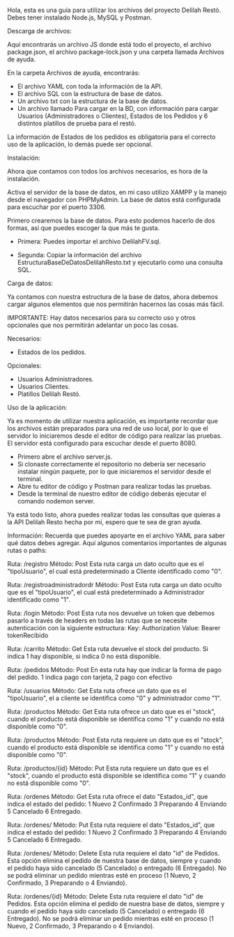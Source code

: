 Hola, esta es una guía para utilizar los archivos del proyecto Delilah Restó.
Debes tener instalado Node.js, MySQL y Postman.


Descarga de archivos:

Aquí encontrarás un archivo JS donde está todo el proyecto, el archivo package.json, el archivo package-lock.json y una carpeta llamada Archivos de ayuda.

En la carpeta Archivos de ayuda, encontrarás: 
- El archivo YAML con toda la información de la API.
- El archivo SQL con la estructura de base de datos.
- Un archivo txt con la estructura de la base de datos.
- Un archivo llamado Para cargar en la BD, con información para cargar Usuarios (Administradores o Clientes), Estados de los Pedidos y 6 distintos platillos de prueba para el restó. 

La información de Estados de los pedidos es obligatoria para el correcto uso de la aplicación, lo demás puede ser opcional.



Instalación:

Ahora que contamos con todos los archivos necesarios, es hora de la instalación.

Activa el servidor de la base de datos, en mi caso utilizo XAMPP y la manejo desde el navegador con PHPMyAdmin. La base de datos está configurada para escuchar por el puerto 3306.

Primero crearemos la base de datos. Para esto podemos hacerlo de dos formas, así que puedes escoger la que más te gusta. 

- Primera: Puedes importar el archivo DelilahFV.sql. 

- Segunda: Copiar la información del archivo EstructuraBaseDeDatosDelilahResto.txt y ejecutarlo como una consulta SQL.



Carga de datos:

Ya contamos con nuestra estructura de la base de datos, ahora debemos cargar algunos elementos que nos permitirán hacernos las cosas más fácil. 

IMPORTANTE: Hay datos necesarios para su correcto uso y otros opcionales que nos permitirán adelantar un poco las cosas.

Necesarios:
- Estados de los pedidos.

Opcionales:
- Usuarios Administradores.
- Usuarios Clientes.
- Platillos Delilah Restó.


Uso de la aplicación:

Ya es momento de utilizar nuestra aplicación, es importante recordar que los archivos están preparados para una red de uso local, por lo que el servidor lo iniciaremos desde el editor de código para realizar las pruebas. El servidor está configurado para escuchar desde el puerto 8080.

- Primero abre el archivo server.js.
- Si clonaste correctamente el repositorio no debería ser necesario instalar ningún paquete, por lo que iniciaremos el servidor desde el terminal.
- Abre tu editor de código y Postman para realizar todas las pruebas.
- Desde la terminal de nuestro editor de código deberás ejecutar el comando nodemon server.


Ya está todo listo, ahora puedes realizar todas las consultas que quieras a la API Delilah Resto hecha por mi, espero que te sea de gran ayuda.



Información:
Recuerda que puedes apoyarte en el archivo YAML para saber qué datos debes agregar. Aquí algunos comentarios importantes de algunas rutas o paths:

Ruta: /registro
Método: Post
Esta ruta carga un dato oculto que es el "tipoUsuario", el cual está predeterminado a Cliente identificado como "0". 

Ruta: /registroadministradordr
Método: Post
Esta ruta carga un dato oculto que es el "tipoUsuario", el cual está predeterminado a Administrador identificado como "1".

Ruta: /login
Método: Post
Esta ruta nos devuelve un token que debemos pasarlo a través de headers en todas las rutas que se necesite autenticación con la siguiente estructura: 
Key: Authorization  Value: Bearer tokenRecibido

Ruta: /carrito
Método: Get
Esta ruta devuelve el stock del producto. Si indica 1 hay disponible, si indica 0 no está disponible.


Ruta: /pedidos
Método: Post
En esta ruta hay que indicar la forma de pago del pedido. 1 indica pago con tarjeta, 2 pago con efectivo

Ruta: /usuarios
Método: Get
Esta ruta ofrece un dato que es el "tipoUsuario", el a cliente se identifica como "0" y administrador como "1".

Ruta: /productos
Método: Get 
Esta ruta ofrece un dato que es el "stock", cuando el producto está disponible se identifica como "1" y cuando no está disponible como "0".

Ruta: /productos
Método: Post 
Esta ruta requiere un dato que es el "stock", cuando el producto está disponible se identifica como "1" y cuando no está disponible como "0".

Ruta: /productos/{id}
Método: Put 
Esta ruta requiere un dato que es el "stock", cuando el producto está disponible se identifica como "1" y cuando no está disponible como "0".

Ruta: /ordenes
Método: Get 
Esta ruta ofrece el dato "Estados_id", que indica el estado del pedido: 
1 Nuevo
2 Confirmado 
3 Preparando
4 Enviando
5 Cancelado
6 Entregado.

Ruta: /ordenes/
Método: Put 
Esta ruta requiere el dato "Estados_id", que indica el estado del pedido: 
1 Nuevo
2 Confirmado 
3 Preparando
4 Enviando
5 Cancelado
6 Entregado.

Ruta: /ordenes/
Método: Delete 
Esta ruta requiere el dato "id" de Pedidos. Esta opción elimina el pedido de nuestra base de datos, siempre y cuando el pedido haya sido cancelado (5 Cancelado) o entregado (6 Entregado). No se podrá eliminar un pedido mientras esté en proceso (1 Nuevo, 2 Confirmado, 3 Preparando o 4 Enviando).

Ruta: /ordenes/{id}
Método: Delete 
Esta ruta requiere el dato "id" de Pedidos. Esta opción elimina el pedido de nuestra base de datos, siempre y cuando el pedido haya sido cancelado (5 Cancelado) o entregado (6 Entregado). No se podrá eliminar un pedido mientras esté en proceso (1 Nuevo, 2 Confirmado, 3 Preparando o 4 Enviando).
